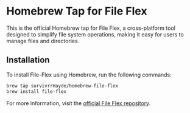 # Homebrew Tap for File Flex

This is the official Homebrew tap for File Flex, a cross-platform tool designed to simplify file system operations, making it easy for users to manage files and directories.

## Installation

To install File-Flex using Homebrew, run the following commands:

```bash
brew tap survivrrHayde/homebrew-file-flex
brew install file-flex
```

For more information, visit the [official File Flex repository](https://github.com/SurvivrrHayde/file-flex/).
